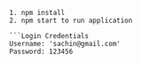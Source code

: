 ```Installation
1. npm install
2. npm start to run application

```Login Credentials
Username: 'sachin@gmail.com'
Password: 123456
